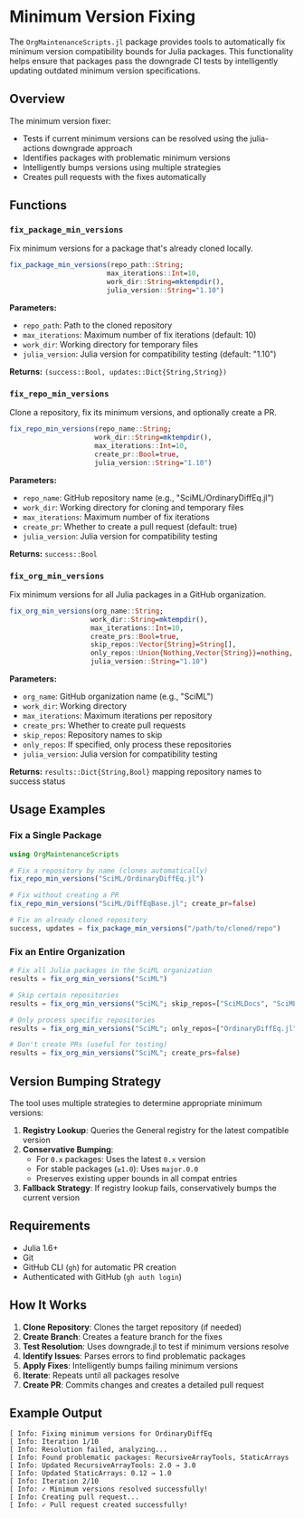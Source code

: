 # Minimum Version Fixing

The `OrgMaintenanceScripts.jl` package provides tools to automatically fix minimum version compatibility bounds for Julia packages. This functionality helps ensure that packages pass the downgrade CI tests by intelligently updating outdated minimum version specifications.

## Overview

The minimum version fixer:
- Tests if current minimum versions can be resolved using the julia-actions downgrade approach
- Identifies packages with problematic minimum versions
- Intelligently bumps versions using multiple strategies
- Creates pull requests with the fixes automatically

## Functions

### `fix_package_min_versions`

Fix minimum versions for a package that's already cloned locally.

```julia
fix_package_min_versions(repo_path::String; 
                        max_iterations::Int=10,
                        work_dir::String=mktempdir(),
                        julia_version::String="1.10")
```

**Parameters:**
- `repo_path`: Path to the cloned repository
- `max_iterations`: Maximum number of fix iterations (default: 10)
- `work_dir`: Working directory for temporary files
- `julia_version`: Julia version for compatibility testing (default: "1.10")

**Returns:** `(success::Bool, updates::Dict{String,String})`

### `fix_repo_min_versions`

Clone a repository, fix its minimum versions, and optionally create a PR.

```julia
fix_repo_min_versions(repo_name::String;
                     work_dir::String=mktempdir(),
                     max_iterations::Int=10,
                     create_pr::Bool=true,
                     julia_version::String="1.10")
```

**Parameters:**
- `repo_name`: GitHub repository name (e.g., "SciML/OrdinaryDiffEq.jl")
- `work_dir`: Working directory for cloning and temporary files
- `max_iterations`: Maximum number of fix iterations
- `create_pr`: Whether to create a pull request (default: true)
- `julia_version`: Julia version for compatibility testing

**Returns:** `success::Bool`

### `fix_org_min_versions`

Fix minimum versions for all Julia packages in a GitHub organization.

```julia
fix_org_min_versions(org_name::String;
                    work_dir::String=mktempdir(),
                    max_iterations::Int=10,
                    create_prs::Bool=true,
                    skip_repos::Vector{String}=String[],
                    only_repos::Union{Nothing,Vector{String}}=nothing,
                    julia_version::String="1.10")
```

**Parameters:**
- `org_name`: GitHub organization name (e.g., "SciML")
- `work_dir`: Working directory
- `max_iterations`: Maximum iterations per repository
- `create_prs`: Whether to create pull requests
- `skip_repos`: Repository names to skip
- `only_repos`: If specified, only process these repositories
- `julia_version`: Julia version for compatibility testing

**Returns:** `results::Dict{String,Bool}` mapping repository names to success status

## Usage Examples

### Fix a Single Package

```julia
using OrgMaintenanceScripts

# Fix a repository by name (clones automatically)
fix_repo_min_versions("SciML/OrdinaryDiffEq.jl")

# Fix without creating a PR
fix_repo_min_versions("SciML/DiffEqBase.jl"; create_pr=false)

# Fix an already cloned repository
success, updates = fix_package_min_versions("/path/to/cloned/repo")
```

### Fix an Entire Organization

```julia
# Fix all Julia packages in the SciML organization
results = fix_org_min_versions("SciML")

# Skip certain repositories
results = fix_org_min_versions("SciML"; skip_repos=["SciMLDocs", "SciMLBenchmarks.jl"])

# Only process specific repositories
results = fix_org_min_versions("SciML"; only_repos=["OrdinaryDiffEq.jl", "DiffEqBase.jl"])

# Don't create PRs (useful for testing)
results = fix_org_min_versions("SciML"; create_prs=false)
```

## Version Bumping Strategy

The tool uses multiple strategies to determine appropriate minimum versions:

1. **Registry Lookup**: Queries the General registry for the latest compatible version
2. **Conservative Bumping**:
   - For `0.x` packages: Uses the latest `0.x` version
   - For stable packages (`≥1.0`): Uses `major.0.0`
   - Preserves existing upper bounds in all compat entries
3. **Fallback Strategy**: If registry lookup fails, conservatively bumps the current version

## Requirements

- Julia 1.6+
- Git
- GitHub CLI (`gh`) for automatic PR creation
- Authenticated with GitHub (`gh auth login`)

## How It Works

1. **Clone Repository**: Clones the target repository (if needed)
2. **Create Branch**: Creates a feature branch for the fixes
3. **Test Resolution**: Uses downgrade.jl to test if minimum versions resolve
4. **Identify Issues**: Parses errors to find problematic packages
5. **Apply Fixes**: Intelligently bumps failing minimum versions
6. **Iterate**: Repeats until all packages resolve
7. **Create PR**: Commits changes and creates a detailed pull request

## Example Output

```
[ Info: Fixing minimum versions for OrdinaryDiffEq
[ Info: Iteration 1/10
[ Info: Resolution failed, analyzing...
[ Info: Found problematic packages: RecursiveArrayTools, StaticArrays
[ Info: Updated RecursiveArrayTools: 2.0 → 3.0
[ Info: Updated StaticArrays: 0.12 → 1.0
[ Info: Iteration 2/10
[ Info: ✓ Minimum versions resolved successfully!
[ Info: Creating pull request...
[ Info: ✓ Pull request created successfully!
```